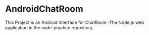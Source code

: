 # AndroidChatRoom
This Project is an Android Interface for ChatRoom -The Node.js web application in the node-practice repository.
